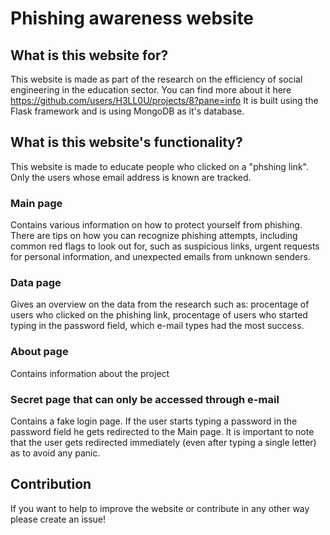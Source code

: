 # Phishing awareness website

## What is this website for?
This website is made as part of the research on the efficiency of social engineering in the education sector.
You can find more about it here https://github.com/users/H3LL0U/projects/8?pane=info
It is built using the Flask framework and is using MongoDB as it's database.

## What is this website's functionality?
This website is made to educate people who clicked on a "phshing link". Only the users whose email address is known are tracked.

### Main page
Contains various information on how to protect yourself from phishing. There are tips on how you can recognize phishing attempts, including common red flags
to look out for, such as suspicious links, urgent requests for personal information, and unexpected emails from unknown senders. 

### Data page
Gives an overview on the data from the research such as: procentage of users who clicked on the phishing link, procentage of users who started typing in the password field,
which e-mail types had the most success.

### About page
Contains information about the project

### Secret page that can only be accessed through e-mail
Contains a fake login page. If the user starts typing a password in the password field he gets redirected to the Main page. It is important to note that the user gets redirected immediately (even after typing a single letter) 
as to avoid any panic.

## Contribution
If you want to help to improve the website or contribute in any other way please create an issue!
